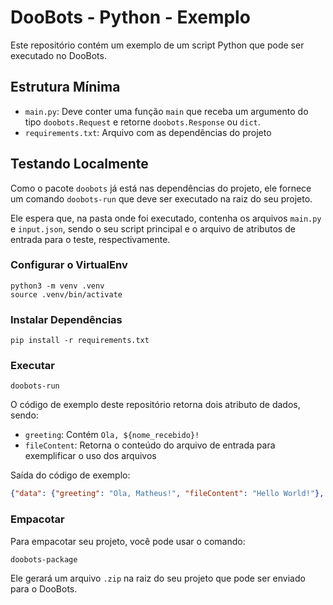# DooBots - Python - Exemplo

Este repositório contém um exemplo de um script Python que pode ser executado no DooBots.

## Estrutura Mínima

- `main.py`: Deve conter uma função `main` que receba um argumento do tipo `doobots.Request` e retorne `doobots.Response` ou `dict`.
- `requirements.txt`: Arquivo com as dependências do projeto

## Testando Localmente

Como o pacote `doobots` já está nas dependências do projeto, ele fornece um comando `doobots-run` que deve ser executado na raiz do seu projeto.

Ele espera que, na pasta onde foi executado, contenha os arquivos `main.py` e `input.json`, sendo o seu script principal e o arquivo de atributos de entrada para o teste, respectivamente.

### Configurar o VirtualEnv

```shell
python3 -m venv .venv
source .venv/bin/activate
```

### Instalar Dependências

```shell
pip install -r requirements.txt
```

### Executar

```shell
doobots-run
```

O código de exemplo deste repositório retorna dois atributo de dados, sendo:
- `greeting`: Contém `Ola, ${nome_recebido}!`
- `fileContent`: Retorna o conteúdo do arquivo de entrada para exemplificar o uso dos arquivos

Saída do código de exemplo:

```json
{"data": {"greeting": "Ola, Matheus!", "fileContent": "Hello World!"}, "files": []}
```

### Empacotar

Para empacotar seu projeto, você pode usar o comando:

```shell
doobots-package
```

Ele gerará um arquivo `.zip` na raiz do seu projeto que pode ser enviado para o DooBots.